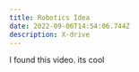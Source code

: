 ```yaml
---
title: Robotics Idea
date: 2022-09-06T14:54:06.744Z
description: X-drive
---
```

I﻿ found this video. its cool